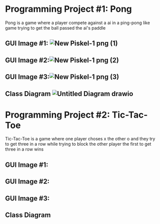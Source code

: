 # Programming Project #1: Pong
Pong is a game where a player compete against a ai in a ping-pong like game trying to get the ball passed the ai's paddle

## GUI Image #1: ![New Piskel-1 png (1)](https://user-images.githubusercontent.com/54367938/169876360-efcdf0c6-d8d5-43d7-a329-c9fc6b96e0ad.png)

## GUI Image #2:![New Piskel-1 png (2)](https://user-images.githubusercontent.com/54367938/169882126-f2ad01a7-fd2e-4896-aa14-c14f92645238.png)

## GUI Image #3:![New Piskel-1 png (3)](https://user-images.githubusercontent.com/54367938/169883295-cfe51b92-65b6-4631-b3b1-079fc8b13ff4.png)


## Class Diagram ![Untitled Diagram drawio](https://user-images.githubusercontent.com/54367938/169894150-c1929b1d-c7ad-413e-a415-a7ccea70512d.png)


# Programming Project #2: Tic-Tac-Toe
Tic-Tac-Toe is a game where one player choses x the other o and they try to get three in a row while trying to block the other player the first to get three in a row wins

## GUI Image #1:
## GUI Image #2:
## GUI Image #3:

## Class Diagram

